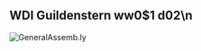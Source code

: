 ## WDI Guildenstern ww0$1 d02\n
![](https://github.com/generalassembly/ga-ruby-on-rails-for-devs/raw/master/images/ga.png 'GeneralAssemb.ly')
